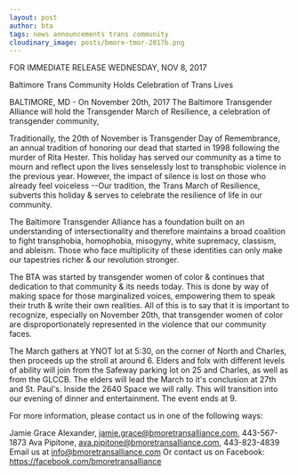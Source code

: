 ```yaml
---
layout: post
author: bta
tags: news announcements trans community
cloudinary_image: posts/bmore-tmor-2017b.png
---
```

FOR IMMEDIATE RELEASE
WEDNESDAY, NOV 8, 2017

Baltimore Trans Community Holds Celebration of Trans Lives

BALTIMORE, MD - On November 20th, 2017 The Baltimore Transgender Alliance will hold the Transgender March of Resilience, a celebration of transgender community,

Traditionally, the 20th of November is Transgender Day of Remembrance, an annual tradition of honoring our dead that started in 1998 following the murder of Rita Hester. This holiday has served our community as a time to mourn and reflect upon the lives senselessly lost to transphobic violence in the previous year. However, the impact of silence is lost on those who already feel voiceless --Our tradition, the Trans March of Resilience, subverts this holiday & serves to celebrate the resilience of life in our community.

The Baltimore Transgender Alliance has a foundation built on an understanding of intersectionality and therefore maintains a broad coalition to fight transphobia, homophobia, misogyny, white supremacy, classism, and ableism. Those who face multiplicity of these identities can only make our tapestries richer & our revolution stronger.

The BTA was started by transgender women of color & continues that dedication to that community & its needs today. This is done by way of making space for those marginalized voices, empowering them to speak their truth & write their own realities. All of this is to say that it is important to recognize, especially on November 20th, that transgender women of color are disproportionately represented in the violence that our community faces.


The March gathers at YNOT lot at 5:30, on the corner of North and Charles, then proceeds up the stroll at around 6. Elders and folx with different levels of ability will join from the Safeway parking lot on 25 and Charles, as well as from the GLCCB. The elders will lead the March to it's conclusion at 27th and St. Paul's. Inside the 2640 Space we will rally. This will transition into our evening of dinner and entertainment. The event ends at 9.


For more information, please contact us in one of the following ways:

Jamie Grace Alexander, jamie.grace@bmoretransalliance.com, 443-567-1873
Ava Pipitone, ava.pipitone@bmoretransalliance.com, 443-823-4839
Email us at info@bmoretransalliance.com
Or contact us on Facebook: https://facebook.com/bmoretransalliance
